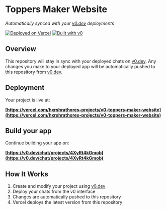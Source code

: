 # Toppers Maker Website

*Automatically synced with your [v0.dev](https://v0.dev) deployments*

[![Deployed on Vercel](https://img.shields.io/badge/Deployed%20on-Vercel-black?style=for-the-badge&logo=vercel)](https://vercel.com/hxrshrathores-projects/v0-toppers-maker-website)
[![Built with v0](https://img.shields.io/badge/Built%20with-v0.dev-black?style=for-the-badge)](https://v0.dev/chat/projects/4XyRt4kGmob)

## Overview

This repository will stay in sync with your deployed chats on [v0.dev](https://v0.dev).
Any changes you make to your deployed app will be automatically pushed to this repository from [v0.dev](https://v0.dev).

## Deployment

Your project is live at:

**[https://vercel.com/hxrshrathores-projects/v0-toppers-maker-website](https://vercel.com/hxrshrathores-projects/v0-toppers-maker-website)**

## Build your app

Continue building your app on:

**[https://v0.dev/chat/projects/4XyRt4kGmob](https://v0.dev/chat/projects/4XyRt4kGmob)**

## How It Works

1. Create and modify your project using [v0.dev](https://v0.dev)
2. Deploy your chats from the v0 interface
3. Changes are automatically pushed to this repository
4. Vercel deploys the latest version from this repository